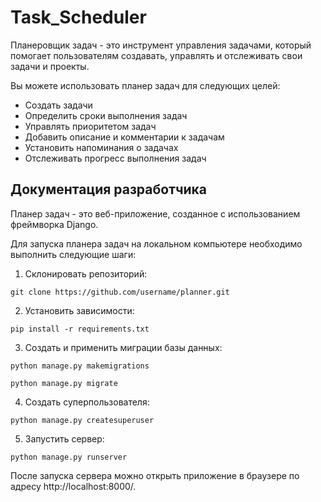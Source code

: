 # Task_Scheduler
Планеровщик задач - это инструмент управления задачами, который помогает пользователям создавать, управлять и отслеживать свои задачи и проекты.

Вы можете использовать планер задач для следующих целей:

- Создать задачи
- Определить сроки выполнения задач
- Управлять приоритетом задач
- Добавить описание и комментарии к задачам
- Установить напоминания о задачах
- Отслеживать прогресс выполнения задач

Документация разработчика
--
Планер задач - это веб-приложение, созданное с использованием фреймворка Django.

Для запуска планера задач на локальном компьютере необходимо выполнить следующие шаги:

1. Склонировать репозиторий:

```git clone https://github.com/username/planner.git```

2. Установить зависимости:

```pip install -r requirements.txt```

3. Создать и применить миграции базы данных:

```python manage.py makemigrations```

```python manage.py migrate```

4. Создать суперпользователя:

```python manage.py createsuperuser```

5. Запустить сервер:

```python manage.py runserver```

После запуска сервера можно открыть приложение в браузере по адресу http://localhost:8000/.
